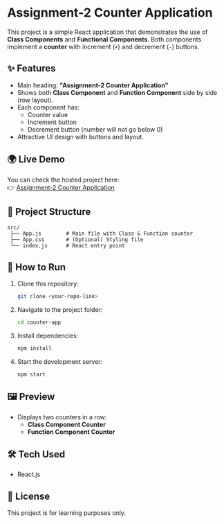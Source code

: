 # Assignment-2 Counter Application
This project is a simple React application that demonstrates the use of **Class Components** and **Functional Components**. Both components implement a **counter** with increment (`+`) and decrement (`-`) buttons.  

## ✨ Features
- Main heading: **"Assignment-2 Counter Application"**
- Shows both **Class Component** and **Function Component** side by side (row layout).
- Each component has:
  - Counter value
  - Increment button
  - Decrement button (number will not go below 0)
- Attractive UI design with buttons and layout.

## 🌍 Live Demo
You can check the hosted project here:  
👉 [Assignment-2 Counter Application](https://function-assignment-1.netlify.app/)

## 📂 Project Structure
```
src/
 ├── App.js        # Main file with Class & Function counter
 ├── App.css       # (Optional) Styling file
 └── index.js      # React entry point
```

## 🚀 How to Run
1. Clone this repository:
   ```bash
   git clone <your-repo-link>
   ```
2. Navigate to the project folder:
   ```bash
   cd counter-app
   ```
3. Install dependencies:
   ```bash
   npm install
   ```
4. Start the development server:
   ```bash
   npm start
   ```

## 🖼️ Preview
- Displays two counters in a row:
  - **Class Component Counter**
  - **Function Component Counter**

## 🛠️ Tech Used
- React.js

## 📜 License
This project is for learning purposes only.
